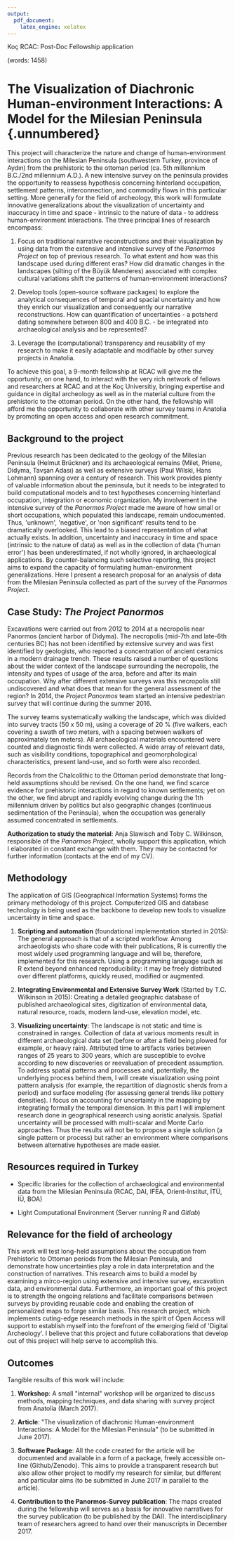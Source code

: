```yaml
---
output: 
  pdf_document: 
    latex_engine: xelatex
---
```


<!--
Project Description (Maximum 1500 words)

The project description should include the project’s relevance to the given
field, the resources required in Turkey, and steps taken to get permissions to
access those resources, as appropriate to your study. The applicant should
indicate also how much s/he has already undertaken on the proposed project as
well as what specific products (e.g., dissertation, articles, books) are
expected as outcomes. This document should contain no bibliography nor
footnotes.  


--------------------------------------------------------------------------------
-->
Koç RCAC: Post-Doc Fellowship application

(words: 1458) 



# The Visualization of Diachronic Human-environment Interactions: A Model for the Milesian Peninsula {.unnumbered}

 
This project will characterize the nature and change of human-environment interactions on the Milesian Peninsula (southwestern Turkey, province of Aydın)
from the prehistoric to the ottoman period (ca. 5th millennium B.C./2nd
millennium A.D.). A new intensive survey on the peninsula provides the
opportunity to reassess hypothesis concerning hinterland occupation, settlement
patterns, interconnection, and commodity flows in this particular setting.
More generally for the field of archeology, this work will formulate innovative
generalizations about the visualization of uncertainty and inaccuracy in time
and space - intrinsic to the nature of data - to address human-environment
interactions. The three principal lines of research encompass: 

 1. Focus on traditional narrative reconstructions and their visualization by
    using data from the extensive and intensive survey of the *Panormos Project*
on top of previous research. To what extent and how was this landscape used
during different eras? How did dramatic changes in the landscapes (silting of the
Büyük Menderes) associated with complex cultural variations shift the patterns
of human-environment interactions? 

 2. Develop tools (open-source software packages) to explore the analytical
    consequences of temporal and spacial uncertainty and how they enrich our
visualization and consequently our narrative reconstructions. How can
quantification of uncertainties - a potsherd dating somewhere between 800 and 400
B.C. - be integrated  into archaeological analysis and be represented? 

 3. Leverage the (computational) transparency and reusability of my research to
    make it easily adaptable and modifiable by other survey
projects in Anatolia.  

To achieve this goal, a 9-month fellowship at RCAC will give me the opportunity, on one hand, to interact with the very rich network of fellows and researchers
at RCAC and at the Koç Universitiy, bringing expertise and guidance in digital
archeology as well as in the material culture from the prehistoric to the
ottoman period. On the other hand, the fellowship will afford me the opportunity to collaborate with other survey teams in
Anatolia by promoting an open access and open research commitment.


## Background to the project 

Previous research has been dedicated to the geology of the Milesian Peninsula
(Helmut Brückner) and  its archaeological remains (Milet, Priene, Didyma,
Tavşan Adası) as well as extensive surveys (Paul Wilski, Hans Lohmann) spanning
over a century of research. This work provides plenty of valuable information
about the peninsula, but it needs to be integrated to build
computational models and to test hypotheses concerning hinterland occupation,
integration or economic organization. My involvement in the intensive survey of
the *Panormos Project* made me aware of how small or short occupations, which
populated this landscape, remain undocumented. Thus, 'unknown', 'negative', or
'non significant' results tend to be dramatically overlooked. This lead to a
biased representation of what actually exists. In addition, uncertainty and inaccuracy in
time and space (intrinsic to the nature of data) as well as in the collection of
data ('human error') has been underestimated, if not wholly ignored, in
archaeological applications. By counter-balancing such selective reporting, this
project aims to expand the capacity of formulating human-environment
generalizations. Here I present a research proposal for an analysis of data from
the Milesian Peninsula collected as part of the survey of the *Panormos
Project*.






## Case Study: *The Project Panormos*  

Excavations were carried out from 2012 to 2014 at a necropolis near Panormos
(ancient harbor of Didyma). The necropolis (mid-7th and late-6th centuries BC)
has not been identified by extensive survey and was first identified by
geologists, who reported a concentration of ancient ceramics in a modern
drainage trench. These results raised a number of questions about the wider
context of the landscape surrounding the necropolis, the intensity and types of
usage of the area, before and after its main occupation. Why after different
extensive surveys was this necropolis still undiscovered and what does that mean
for the general assessment of the region? In 2014, the *Project Panormos* team
started an intensive pedestrian survey that will continue during the summer
2016.

The survey teams systematically walking the landscape, which was divided into
survey tracts (50 x 50 m), using a coverage of 20 % (five walkers, each
covering a swath of two meters, with a spacing between walkers of approximately
ten meters). All archaeological materials encountered were counted and
diagnostic finds were collected. A wide array of relevant data, such as
visibility conditions, topographical and geomorphological characteristics,
present land-use, and so forth were also recorded. 

Records from the  Chalcolithic to the Ottoman period  demonstrate that long-held
assumptions should be revised. On the one hand, we find scarce evidence for
prehistoric interactions in regard to known settlements; yet on the other, we
find abrupt and rapidly evolving change during the 1th millennium driven by
politics but also geographic changes (continuous sedimentation of the
Peninsula), when the occupation was generally assumed concentrated in
settlements. 



**Authorization to study the material**: Anja Slawisch and Toby C. Wilkinson,
responsible of the *Panormos Project*, wholly support this application, which I
elaborated in constant exchange with them. They may be contacted for further
information (contacts at the end of my CV).





## Methodology 

The application of GIS (Geographical Information Systems) forms the primary
methodology of this project. Computerized GIS and database technology is being
used as the backbone to develop new tools to visualize uncertainty in time and
space. 

1.  **Scripting and automation** (foundational implementation started in 2015): The
general approach is that of a scripted workflow. Among archaeologists who share
code with their publications, R is currently the most widely used programming
language and will be, therefore, implemented for this research. Using a
programming language such as R extend beyond enhanced reproducibility: it may be
freely distributed over different platforms, quickly reused, modified or
augmented. 

2. **Integrating Environmental and Extensive Survey Work** (Started by T.C.
   Wilkinson in 2015): Creating a detailed geographic database of published
archaeological sites, digitization of environmental data, natural resource, roads,
modern land-use, elevation model, etc.
 
3. **Visualizing uncertainty**: The landscape is not static and time is
   constrained in ranges. Collection of data at various moments result in
different archaeological data set (before or after a field being plowed for
example, or heavy rain). Attributed time to artifacts varies between ranges of
25 years to 300 years, which are susceptible to evolve according to new
discoveries or reevaluation of precedent assumption. To address spatial patterns
and processes and, potentially, the underlying process behind them, I will
create visualization using point pattern analysis (for example, the repartition
of diagnostic sherds from a period) and surface modeling (for assessing general
trends like pottery densities). I focus on accounting for uncertainty in the
mapping by integrating formally the temporal dimension. In this part I will
implement research done in geographical research using aoristic analysis.
Spatial uncertainty will be processed with multi-scalar and Monte Carlo
approaches. Thus the results will not be to propose a single solution (a single
pattern or process) but rather an environment where comparisons between
alternative hypotheses are made easier.


## Resources required in Turkey

- Specific libraries for the collection of archaeological and environmental data
  from the Milesian Peninsula (RCAC, DAI, IFEA, Orient-Institut, İTÜ, İÜ, BOA) 

- Light Computational Environment (Server running *R* and *Gitlab*)




## Relevance for the field of archeology

This work will test long-held assumptions about the occupation from Prehistoric
to Ottoman periods from the Milesian Peninsula, and demonstrate how
uncertainties play a role in data interpretation and the construction of narratives. This research aims
to build a model by examining a mirco-region using extensive and intensive survey,
excavation data, and environmental data. Furthermore, an
important goal of this project is to strength the ongoing relations and
facilitate comparisons between surveys by providing reusable code and enabling
the creation of personalized maps to forge similar basis. This research project,
which implements cuting-edge research methods in the spirit of Open Access will
support to establish myself into the forefront of the emerging field of 'Digital
Archeology'. I believe that this project and future collaborations that develop
out of this project will help serve to accomplish this.

## Outcomes 

Tangible results of this work will include:

1. **Workshop**: A small "internal" workshop will be organized to discuss
   methods, mapping techniques, and data sharing with survey project from
Anatolia (March 2017).

2. **Article**:  "The visualization of diachronic Human-environment Interactions: A Model
  for the Milesian Peninsula" (to be submitted in June 2017).

3. **Software Package**: All the code created for the article will be
  documented and available in a form of a package, freely accessible on-line
(Github/Zenodo). This aims to provide a transparent research but also allow
other project to modify my research for similar, but different and particular
aims (to be submitted in June 2017 in parallel to the article). 

4. **Contribution to the Panormos-Survey publication**: The maps created during
  the fellowship  will serves as a basis for innovative  narratives for
the survey publication (to be published by the DAI). The interdisciplinary team of
researchers agreed to hand over their manuscripts in December 2017.



<!-- Commented out
1. **Article** (with T.C. Wilkinson): "Methodological transparency in the Field:
  collaboration, version control and reproducibility on the Project Panormos
survey" (Provisional title, to be submitted to the *Journal of Field Archaeology*
in March 2016) 

5. **Interactive interface**: An interactive interface will be provided on-line (with a light restricted
access for the protection of cultural heritage). 
--> 
